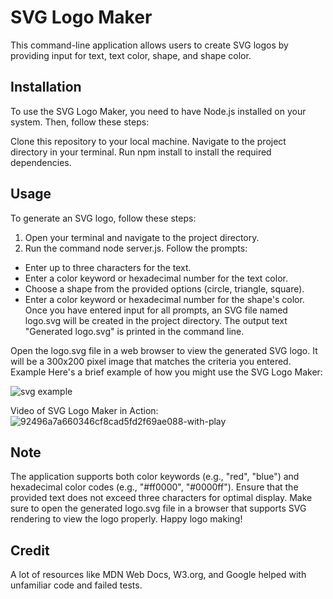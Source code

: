 # SVG Logo Maker
This command-line application allows users to create SVG logos by providing input for text, text color, shape, and shape color.

## Installation
To use the SVG Logo Maker, you need to have Node.js installed on your system. Then, follow these steps:

Clone this repository to your local machine.
Navigate to the project directory in your terminal.
Run npm install to install the required dependencies.

## Usage
To generate an SVG logo, follow these steps:

1. Open your terminal and navigate to the project directory.
2. Run the command node server.js.
Follow the prompts:
- Enter up to three characters for the text.
- Enter a color keyword or hexadecimal number for the text color.
- Choose a shape from the provided options (circle, triangle, square).
- Enter a color keyword or hexadecimal number for the shape's color.
Once you have entered input for all prompts, an SVG file named logo.svg will be created in the project directory.
The output text "Generated logo.svg" is printed in the command line.

Open the logo.svg file in a web browser to view the generated SVG logo. It will be a 300x200 pixel image that matches the criteria you entered.
Example
Here's a brief example of how you might use the SVG Logo Maker:

![svg example](https://github.com/SirMeOWski22/Logo_Maker_101/assets/160355750/7a0d294f-e17b-4975-87af-91e7004ac09b)

Video of SVG Logo Maker in Action: ![92496a7a660346cf8cad5fd2f69ae088-with-play](https://github.com/SirMeOWski22/Logo_Maker_101/assets/160355750/626ab9f9-0442-4d0d-b9bd-d49ca856bdc1)

## Note
The application supports both color keywords (e.g., "red", "blue") and hexadecimal color codes (e.g., "#ff0000", "#0000ff").
Ensure that the provided text does not exceed three characters for optimal display.
Make sure to open the generated logo.svg file in a browser that supports SVG rendering to view the logo properly.
Happy logo making!

## Credit
A lot of resources like MDN Web Docs, W3.org, and Google helped with unfamiliar code and failed tests.
